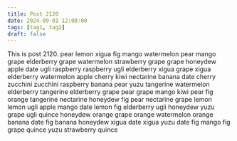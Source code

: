 ```yaml
---
title: Post 2120
date: 2024-09-01 12:00:00
tags: [tag1, tag2]
draft: false
---
```

This is post 2120.
pear
lemon
xigua
fig
mango
watermelon
pear
mango
grape
elderberry
grape
watermelon
strawberry
grape
grape
honeydew
apple
date
ugli
raspberry
raspberry
ugli
elderberry
xigua
grape
xigua
elderberry
watermelon
apple
cherry
kiwi
nectarine
banana
date
cherry
zucchini
zucchini
raspberry
banana
pear
yuzu
tangerine
watermelon
elderberry
tangerine
elderberry
grape
pear
grape
mango
kiwi
pear
fig
orange
tangerine
nectarine
honeydew
fig
pear
nectarine
grape
lemon
lemon
ugli
apple
mango
date
lemon
fig
elderberry
ugli
honeydew
yuzu
grape
ugli
quince
honeydew
orange
grape
orange
watermelon
orange
banana
date
fig
banana
honeydew
xigua
date
xigua
yuzu
date
fig
mango
fig
grape
quince
yuzu
strawberry
quince
